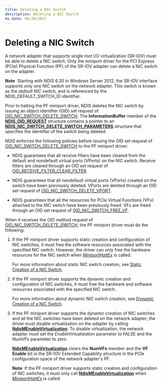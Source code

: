 ```yaml
---
title: Deleting a NIC Switch
description: Deleting a NIC Switch
ms.date: 04/20/2017
---
```


# Deleting a NIC Switch


A network adapter that supports single root I/O virtualization (SR-IOV) must be able to delete a NIC switch. Only the miniport driver for the PCI Express (PCIe) Physical Function (PF) of the SR-IOV adapter can delete a NIC switch on the adapter.

**Note**  Starting with NDIS 6.30 in Windows Server 2012, the SR-IOV interface supports only one NIC switch on the network adapter. This switch is known as the *default NIC switch*, and is referenced by the NDIS\_DEFAULT\_SWITCH\_ID identifier.

 

Prior to halting the PF miniport driver, NDIS deletes the NIC switch by issuing an object identifier (OID) set request of [OID\_NIC\_SWITCH\_DELETE\_SWITCH](./oid-nic-switch-delete-switch.md). The **InformationBuffer** member of the [**NDIS\_OID\_REQUEST**](/windows-hardware/drivers/ddi/oidrequest/ns-oidrequest-ndis_oid_request) structure contains a pointer to an [**NDIS\_NIC\_SWITCH\_DELETE\_SWITCH\_PARAMETERS**](/windows-hardware/drivers/ddi/ntddndis/ns-ntddndis-_ndis_nic_switch_delete_switch_parameters) structure that specifies the identifier of the switch being deleted.

NDIS enforces the following policies before issuing the OID set request of [OID\_NIC\_SWITCH\_DELETE\_SWITCH](./oid-nic-switch-delete-switch.md) to the PF miniport driver:

-   NDIS guarantees that all receive filters have been cleared from the default and nondefault virtual ports (VPorts) on the NIC switch. Receive filters are cleared through an OID set request of [OID\_RECEIVE\_FILTER\_CLEAR\_FILTER](./oid-receive-filter-clear-filter.md).

-   NDIS guarantees that all nondefault virtual ports (VPorts) created on the switch have been previously deleted. VPorts are deleted through an OID set request of [OID\_NIC\_SWITCH\_DELETE\_VPORT](./oid-nic-switch-delete-vport.md).

-   NDIS guarantees that all the resources for PCIe Virtual Functions (VFs) attached to the NIC switch have been previously freed. VFs are freed through an OID set request of [OID\_NIC\_SWITCH\_FREE\_VF](./oid-nic-switch-free-vf.md).

When it receives the OID method request of [OID\_NIC\_SWITCH\_DELETE\_SWITCH](./oid-nic-switch-delete-switch.md), the PF miniport driver must do the following:

1.  If the PF miniport driver supports static creation and configuration of NIC switches, it must free the software resources associated with the specified NIC switch. However, the driver can only free the hardware resources for the NIC switch when [*MiniportHaltEx*](/windows-hardware/drivers/ddi/ndis/nc-ndis-miniport_halt) is called.

    For more information about static NIC switch creation, see [Static Creation of a NIC Switch](static-creation-of-a-nic-switch.md).

2.  If the PF miniport driver supports the dynamic creation and configuration of NIC switches, it must free the hardware and software resources associated with the specified NIC switch.

    For more information about dynamic NIC switch creation, see [Dynamic Creation of a NIC Switch](dynamic-creation-of-a-nic-switch.md).

3.  If the PF miniport driver supports the dynamic creation of NIC switches and all the NIC switches have been deleted on the network adapter, the driver must disable virtualization on the adapter by calling [**NdisMEnableVirtualization**](/windows-hardware/drivers/ddi/ndis/nf-ndis-ndismenablevirtualization). To disable virtualization, the network adapter must set the *EnableVirtualization* parameter to FALSE and the *NumVFs* parameter to zero.

    [**NdisMEnableVirtualization**](/windows-hardware/drivers/ddi/ndis/nf-ndis-ndismenablevirtualization) clears the **NumVFs** member and the **VF Enable** bit in the SR-IOV Extended Capability structure in the PCIe configuration space of the network adapter's PF.

    **Note**  If the PF miniport driver supports static creation and configuration of NIC switches, it must only call [**NdisMEnableVirtualization**](/windows-hardware/drivers/ddi/ndis/nf-ndis-ndismenablevirtualization) when [*MiniportHaltEx*](/windows-hardware/drivers/ddi/ndis/nc-ndis-miniport_halt) is called.

     

 

